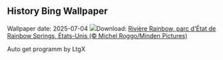 ## History Bing Wallpaper
Wallpaper date: 2025-07-04
![](https://www.bing.com/th?id=OHR.RainbowRiver_FR-CA2932903176_UHD.jpg&w=1000)Download: [Rivière Rainbow, parc d'État de Rainbow Springs, États-Unis (© Michel Roggo/Minden Pictures)](https://www.bing.com/th?id=OHR.RainbowRiver_FR-CA2932903176_UHD.jpg)

Auto get programm by LtgX
